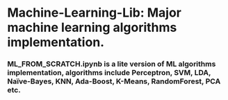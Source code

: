 # Machine-Learning-Lib: Major machine learning algorithms implementation.    
### ML_FROM_SCRATCH.ipynb is a lite version of ML algorithms implementation, algorithms include Perceptron, SVM, LDA, Naïve-Bayes, KNN, Ada-Boost, K-Means, RandomForest, PCA etc.     
